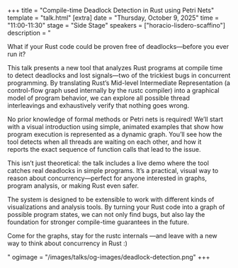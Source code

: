 +++
title = "Compile-time Deadlock Detection in Rust using Petri Nets"
template = "talk.html"
[extra]
  date = "Thursday, October 9, 2025"
  time = "11:00-11:30"
  stage = "Side Stage"
  speakers = ["horacio-lisdero-scaffino"]
  description = "<p>What if your Rust code could be proven free of deadlocks—before you ever run it?<p></p>This talk presents a new tool that analyzes Rust programs at compile time to detect deadlocks and lost signals—two of the trickiest bugs in concurrent programming. By translating Rust’s Mid-level Intermediate Representation (a control-flow graph used internally by the rustc compiler) into a graphical model of program behavior, we can explore all possible thread interleavings and exhaustively verify that nothing goes wrong.<p></p>No prior knowledge of formal methods or Petri nets is required! We’ll start with a visual introduction using simple, animated examples that show how program execution is represented as a dynamic graph. You’ll see how the tool detects when all threads are waiting on each other, and how it reports the exact sequence of function calls that lead to the issue.<p></p>This isn’t just theoretical: the talk includes a live demo where the tool catches real deadlocks in simple programs. It’s a practical, visual way to reason about concurrency—perfect for anyone interested in graphs, program analysis, or making Rust even safer.<p></p>The system is designed to be extensible to work with different kinds of visualizations and analysis tools. By turning your Rust code into a graph of possible program states, we can not only find bugs, but also lay the foundation for stronger compile-time guarantees in the future.<p></p>Come for the graphs, stay for the rustc internals —and leave with a new way to think about concurrency in Rust :)</p>"
  ogimage = "/images/talks/og-images/deadlock-detection.png"
+++
